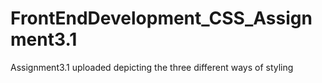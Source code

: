 # FrontEndDevelopment_CSS_Assignment3.1
Assignment3.1 uploaded depicting the three different ways of styling
